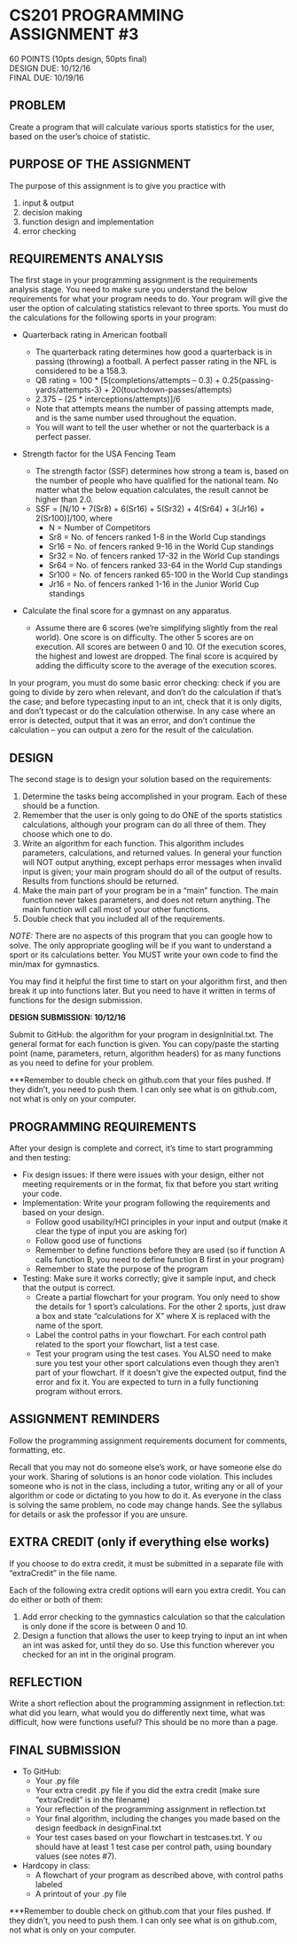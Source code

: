 # CS201 PROGRAMMING ASSIGNMENT #3  
60  POINTS   (10pts design, 50pts final)  
DESIGN DUE: 10/12/16  
FINAL DUE: 10/19/16  

## PROBLEM 
Create a program that will calculate various sports statistics for the user, based on the user’s choice of statistic. 

## PURPOSE OF THE ASSIGNMENT
The purpose of this assignment is to give you practice with

1. input & output
2. decision making
3. function design and implementation
4. error checking

## REQUIREMENTS ANALYSIS
The first stage in your programming assignment is the requirements analysis stage.  You need to make sure you understand the below requirements for what your program needs to do. Your program will give the user the option of calculating statistics relevant to three sports. You must do the calculations for the following sports in your program: 

* Quarterback rating in American football  
  * The quarterback rating determines how good a quarterback is in passing (throwing) a football.
  A perfect passer rating in the NFL is considered to be a 158.3.
  * QB rating = 100 * [5(completions/attempts – 0.3) + 0.25(passing-yards/attempts-3) + 20(touchdown-passes/attempts)
  + 2.375 – (25 * interceptions/attempts)]/6
  * Note that attempts means the number of passing attempts made, and is the same number used throughout the equation.  
  * You will want to tell the user whether or not the quarterback is a perfect passer.  
  
* Strength factor for the USA Fencing Team
  * The strength factor (SSF) determines how strong a team is, based on the number of people who have qualified for the national team.
   No matter what the below equation calculates, the result cannot be higher than 2.0.
  * SSF = [N/10 + 7(Sr8) + 6(Sr16) + 5(Sr32) + 4(Sr64) + 3(Jr16) + 2(Sr100)]/100, where 
    * N = Number of Competitors 
    * Sr8 = No. of fencers ranked 1-8 in the World Cup standings 
    * Sr16 = No. of fencers ranked 9-16 in the World Cup standings 
    * Sr32 = No. of fencers ranked 17-32 in the World Cup standings 
    * Sr64 = No. of fencers ranked 33-64 in the World Cup standings 
    * Sr100 = No. of fencers ranked 65-100 in the World Cup standings 
    * Jr16 = No. of fencers ranked 1-16 in the Junior World Cup standings 
  
* Calculate the final score for a gymnast on any apparatus. 
  * Assume there are 6 scores (we’re simplifying slightly from the real world). One score is on difficulty.
  The other 5 scores are on execution.
  All scores are between 0 and 10. Of the execution scores,
  the highest and lowest are dropped.
  The final score is acquired by adding the difficulty score to the average of the execution scores.

In your program, you must do some basic error checking: check if you are going to divide by zero when relevant,
 and don’t do the calculation if that’s the case; and before typecasting input to an int, check that it is only digits,
 and don’t typecast or do the calculation otherwise. In any case where an error is detected, output that it was an error,
 and don’t continue the calculation – you can output a zero for the result of the calculation.

## DESIGN
The second stage is to design your solution based on the requirements:

1. Determine the tasks being accomplished in your program. Each of these should be a function.
2. Remember that the user is only going to do ONE of the sports statistics calculations, although your program can do all three of them. They choose which one to do.
3. Write an algorithm for each function. This algorithm includes parameters, calculations, and returned values.
In general your function will NOT output anything, except perhaps error messages when invalid input is given;
 your main program should do all of the output of results. Results from functions should be returned.
4. Make the main part of your program be in a “main” function.
The main function never takes parameters, and does not return anything. The main function will call most of your other functions.
5. Double check that you included all of the requirements.

*NOTE:* There are no aspects of this program that you can google how to solve. The only appropriate googling will be if you want to understand a sport or its calculations better.
You MUST write your own code to find the min/max for gymnastics.

You may find it helpful the first time to start on your algorithm first, and then break it up into functions later. But you need to have it written in terms of functions for the design submission. 

**DESIGN SUBMISSION: 10/12/16**

Submit to GitHub: the algorithm for your program in designInitial.txt. The general format for each function is given. You can copy/paste the starting point (name, parameters, return, algorithm headers) for as many functions as you need to define for your problem.

***Remember to double check on github.com that your files pushed. If they didn’t, you need to push them. I can only see what is on github.com, not what is only on your computer.


## PROGRAMMING REQUIREMENTS
After your design is complete and correct, it’s time to start programming and then testing:

* Fix design issues: If there were issues with your design, either not meeting requirements or in the format, fix that before you start writing your code.
* Implementation: Write your program following the requirements and based on your design.
  * Follow good usability/HCI principles in your input and output (make it clear the type of input you are asking for)
  * Follow good use of functions
  * Remember to define functions before they are used (so if function A calls function B, you need to define function B first in your program)
  * Remember to state the purpose of the program
* Testing: Make sure it works correctly; give it sample input, and check that the output is correct.
  * Create a partial flowchart for your program. You only need to show the details for 1 sport’s calculations.
   For the other 2 sports, just draw a box and state “calculations for X” where X is replaced with the name of the sport.
  * Label the control paths in your flowchart. For each control path related to the sport your flowchart, list a test case.
  * Test your program using the test cases.
   You ALSO need to make sure you test your other sport calculations even though they aren’t part of your flowchart.
   If it doesn’t give the expected output, find the error and fix it.
   You are expected to turn in a fully functioning program without errors.

## ASSIGNMENT REMINDERS
Follow the programming assignment requirements document for comments, formatting, etc.

Recall that you may not do someone else’s work, or have someone else do your work. Sharing of solutions is an honor code violation. This includes someone who is not in the class, including a tutor, writing any or all of your algorithm or code or dictating to you how to do it. As everyone in the class is solving the same problem, no code may change hands. See the syllabus for details or ask the professor if you are unsure.

## EXTRA CREDIT (only if everything else works)
If you choose to do extra credit, it must be submitted in a separate file with “extraCredit” in the file name. 

Each of the following extra credit options will earn you extra credit. You can do either or both of them:
1.	Add error checking to the gymnastics calculation so that the calculation is only done if the score is between 0 and 10.
2.	Design a function that allows the user to keep trying to input an int when an int was asked for, until they do so. Use this function wherever you checked for an int in the original program.

## REFLECTION
Write a short reflection about the programming assignment in reflection.txt:
what did you learn, what would you do differently next time, what was difficult, how were functions useful?
This should be no more than a page.

## FINAL SUBMISSION   
* To GitHub:
  * Your .py file
  * Your extra credit .py file if you did the extra credit (make sure “extraCredit” is in the filename)
  * Your reflection of the programming assignment in reflection.txt
  * Your final algorithm, including the changes you made based on the design feedback in designFinal.txt
  * Your test cases based on your flowchart in testcases.txt. Y
  ou should have at least 1 test case per control path, using boundary values (see notes #7).
* Hardcopy in class:
  * A flowchart of your program as described above, with control paths labeled
  * A printout of your .py file

***Remember to double check on github.com that your files pushed. If they didn’t, you need to push them. I can only see what is on github.com, not what is only on your computer.
